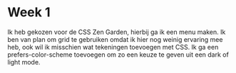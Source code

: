 # Week 1

Ik heb gekozen voor de CSS Zen Garden, hierbij ga ik een menu maken. Ik ben van plan om grid te gebruiken omdat ik hier nog weinig ervaring mee heb, ook wil ik misschien wat tekeningen toevoegen met CSS. Ik ga een prefers-color-scheme toevoegen om zo een keuze te geven uit een dark of light mode. 

